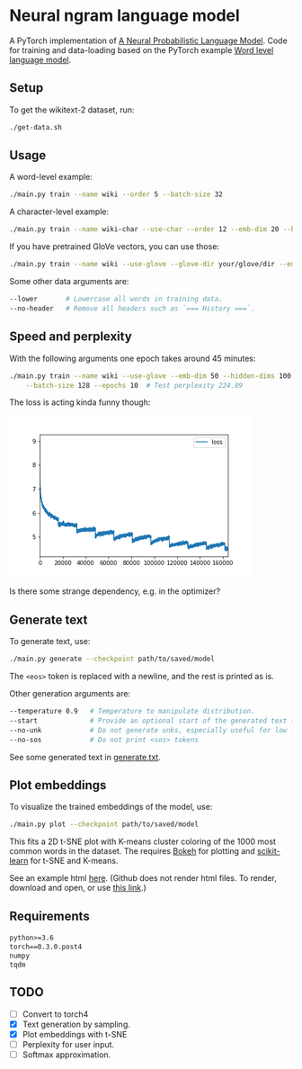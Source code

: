 # Neural ngram language model
A PyTorch implementation of [A Neural Probabilistic Language Model](http://www.jmlr.org/papers/volume3/bengio03a/bengio03a.pdf). Code for training and data-loading based on the PyTorch example [Word level language model](https://github.com/pytorch/examples/tree/master/word_language_model).

## Setup
To get the wikitext-2 dataset, run:
```bash
./get-data.sh
```

## Usage
A word-level example:
```bash
./main.py train --name wiki --order 5 --batch-size 32
```

A character-level example:
```bash
./main.py train --name wiki-char --use-char --order 12 --emb-dim 20 --batch-size 1024
```

If you have pretrained GloVe vectors, you can use those:
```bash
./main.py train --name wiki --use-glove --glove-dir your/glove/dir --emb-dim 50
```

Some other data arguments are:
```bash
--lower       # Lowercase all words in training data.
--no-header   # Remove all headers such as `=== History ===`.
```

## Speed and perplexity
With the following arguments one epoch takes around 45 minutes:
```bash
./main.py train --name wiki --use-glove --emb-dim 50 --hidden-dims 100 \
    --batch-size 128 --epochs 10  # Test perplexity 224.89
```
The loss is acting kinda funny though:

![loss](https://github.com/daandouwe/neural-ngram/blob/master/log/losses.png)

Is there some strange dependency, e.g. in the optimizer?

## Generate text
To generate text, use:
```bash
./main.py generate --checkpoint path/to/saved/model
```
The `<eos>` token is replaced with a newline, and the rest is printed as is.

Other generation arguments are:
```bash
--temperature 0.9   # Temperature to manipulate distribution.
--start             # Provide an optional start of the generated text (can be longer than order)
--no-unk            # Do not generate unks, especially useful for low --temperature.
--no-sos            # Do not print <sos> tokens
```

See some generated text in [generate.txt](https://github.com/daandouwe/neural-ngram/blob/master/generated.txt).

## Plot embeddings
To visualize the trained embeddings of the model, use:
```bash
./main.py plot --checkpoint path/to/saved/model
```
This fits a 2D t-SNE plot with K-means cluster coloring of the 1000 most common words in the dataset. The requires [Bokeh](https://bokeh.pydata.org/en/latest/) for plotting and [scikit-learn](http://scikit-learn.org/stable/index.html) for t-SNE and K-means.

See an example html [here](https://github.com/daandouwe/neural-ngram/blob/master/plots/wiki.tsne.html). (Github does not render html files. To render, download and open, or use [this link](http://htmlpreview.github.com/?https://github.com/daandouwe/neural-ngram/blob/master/plots/wiki.tsne.html).)

## Requirements
```
python>=3.6
torch==0.3.0.post4
numpy
tqdm
```

## TODO
- [ ] Convert to torch4
- [X] Text generation by sampling.
- [X] Plot embeddings with t-SNE
- [ ] Perplexity for user input.
- [ ] Softmax approximation.
